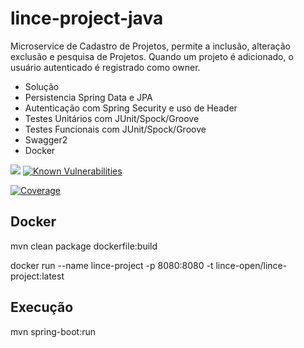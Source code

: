 # lince-project-java
Microservice de Cadastro de Projetos, permite a inclusão, alteração exclusão e pesquisa de Projetos.
Quando um projeto é adicionado, o usuário autenticado é registrado como owner.

* Solução
* Persistencia Spring Data e JPA
* Autenticação com Spring Security e uso de Header
* Testes Unitários com JUnit/Spock/Groove
* Testes Funcionais com JUnit/Spock/Groove
* Swagger2
* Docker

![](https://github.com/lince-open/lince-project-java/workflows/Java%20CI/badge.svg)
[![Known Vulnerabilities](https://snyk.io/test/github/lince-open/lince-project-java/badge.svg)](https://snyk.io/test/github/pedrozatta/lince-project-java)

[![Coverage](https://sonarcloud.io/api/project_badges/measure?project=lince-open_lince-project-java&metric=coverage)](https://sonarcloud.io/dashboard?id=lince-open_lince-project-java)


## Docker
mvn clean package dockerfile:build

docker run  --name lince-project -p 8080:8080 -t lince-open/lince-project:latest

## Execução
mvn spring-boot:run

